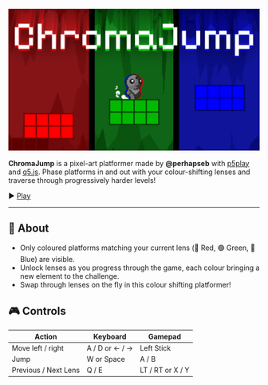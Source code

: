 ![ChromaJump Title Thumbnail](chromajump.webp)

**ChromaJump** is a pixel-art platformer made by **@perhapseb** with [p5play](https://p5play.org/) and [q5.js](https://q5js.org/home/).
Phase platforms in and out with your colour-shifting lenses and traverse through progressively harder levels!

▶️ [Play](https://p5play.org/)

---

## 📖 About

- Only coloured platforms matching your current lens (🔴 Red, 🟢 Green, 🔵 Blue) are visible. 
- Unlock lenses as you progress through the game, each colour bringing a new element to the challenge.
- Swap through lenses on the fly in this colour shifting platformer!

## 🎮 Controls

| Action | Keyboard | Gamepad |
| --- | --- | --- |
| Move left / right | A / D or ← / → | Left Stick |
| Jump | W or Space | A / B |
| Previous / Next Lens | Q / E | LT / RT or X / Y |